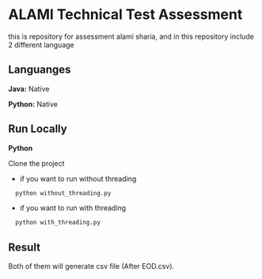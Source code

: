 # ALAMI Technical Test Assessment
this is repository for assessment alami sharia, and in this repository include 2 different language




## Languanges

**Java:** Native

**Python:** Native



## Run Locally
**Python**

Clone the project

* if you want to run without threading

```bash
  python without_threading.py
```


* if you want to run with threading

```bash
  python with_threading.py
```

## Result

Both of them will generate csv file (After EOD.csv).
